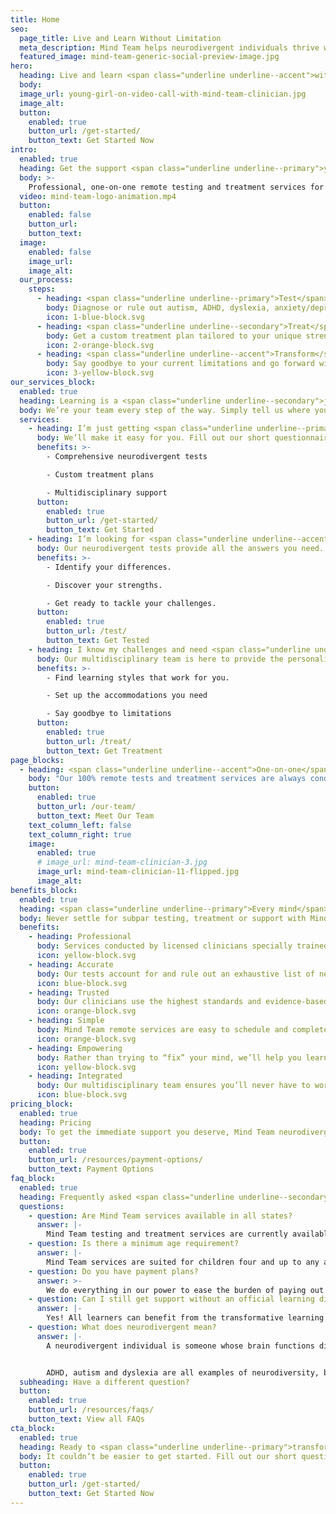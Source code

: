 ```yaml
---
title: Home
seo:
  page_title: Live and Learn Without Limitation
  meta_description: Mind Team helps neurodivergent individuals thrive with professional, remote testing and treatment for autism, ADHD, dyslexia and other conditions.
  featured_image: mind-team-generic-social-preview-image.jpg
hero:
  heading: Live and learn <span class="underline underline--accent">without limitation</span>.
  body:
  image_url: young-girl-on-video-call-with-mind-team-clinician.jpg
  image_alt:
  button:
    enabled: true
    button_url: /get-started/
    button_text: Get Started Now
intro:
  enabled: true
  heading: Get the support <span class="underline underline--primary">you deserve</span>.
  body: >-
    Professional, one-on-one remote testing and treatment services for children and adults with <strong>autism, ADHD, dyslexia</strong> and other <strong>neurodivergent conditions</strong>.
  video: mind-team-logo-animation.mp4
  button:
    enabled: false
    button_url:
    button_text:
  image:
    enabled: false
    image_url:
    image_alt:
  our_process:
    steps:
      - heading: <span class="underline underline--primary">Test</span>
        body: Diagnose or rule out autism, ADHD, dyslexia, anxiety/depression and other conditions and identify key neural differences, strengths and learning styles.
        icon: 1-blue-block.svg
      - heading: <span class="underline underline--secondary">Treat</span>
        body: Get a custom treatment plan tailored to your unique strengths, differences and needs with guidance and advocacy from our multidisciplinary team.
        icon: 2-orange-block.svg
      - heading: <span class="underline underline--accent">Transform</span>
        body: Say goodbye to your current limitations and go forward with the information, tools and resources you need to thrive.
        icon: 3-yellow-block.svg
our_services_block:
  enabled: true
  heading: Learning is a <span class="underline underline--secondary">journey</span>.
  body: We’re your team every step of the way. Simply tell us where you are and we’ll meet you there.
  services:
    - heading: I’m just getting <span class="underline underline--primary">started</span>.
      body: We’ll make it easy for you. Fill out our short questionnaire to get started.
      benefits: >-
        - Comprehensive neurodivergent tests

        - Custom treatment plans 

        - Multidisciplinary support
      button:
        enabled: true
        button_url: /get-started/
        button_text: Get Started
    - heading: I’m looking for <span class="underline underline--accent">answers</span>.
      body: Our neurodivergent tests provide all the answers you need.
      benefits: >-
        - Identify your differences.

        - Discover your strengths.

        - Get ready to tackle your challenges.
      button:
        enabled: true
        button_url: /test/
        button_text: Get Tested
    - heading: I know my challenges and need <span class="underline underline--secondary">support</span>.
      body: Our multidisciplinary team is here to provide the personalized neurodivergent support you deserve.
      benefits: >-
        - Find learning styles that work for you. 

        - Set up the accommodations you need

        - Say goodbye to limitations
      button:
        enabled: true
        button_url: /treat/
        button_text: Get Treatment
page_blocks:
  - heading: <span class="underline underline--accent">One-on-one</span> remote support.
    body: "Our 100% remote tests and treatment services are always conducted by licensed Mind Team clinicians specially chosen to fit your unique needs."
    button:
      enabled: true
      button_url: /our-team/
      button_text: Meet Our Team
    text_column_left: false
    text_column_right: true
    image:
      enabled: true
      # image_url: mind-team-clinician-3.jpg
      image_url: mind-team-clinician-11-flipped.jpg
      image_alt:
benefits_block:
  enabled: true
  heading: <span class="underline underline--primary">Every mind</span> deserves a team this good.
  body: Never settle for subpar testing, treatment or support with Mind Team’s superior benefits.
  benefits:
    - heading: Professional
      body: Services conducted by licensed clinicians specially trained to provide the expert evaluation, guidance and support you deserve.
      icon: yellow-block.svg
    - heading: Accurate
      body: Our tests account for and rule out an exhaustive list of neural differences and conditions to get the most accurate results and diagnoses.
      icon: blue-block.svg
    - heading: Trusted
      body: Our clinicians use the highest standards and evidence-based methods, trusted by state assistance programs, schools, educators, employers and doctors.
      icon: orange-block.svg
    - heading: Simple
      body: Mind Team remote services are easy to schedule and complete all from the comfort of your own home, no referral necessary.
      icon: orange-block.svg
    - heading: Empowering
      body: Rather than trying to “fix” your mind, we’ll help you learn to work with your unique abilities and differences and advocate to get you the accommodations you need to conquer your challenges and thrive.
      icon: yellow-block.svg
    - heading: Integrated
      body: Our multidisciplinary team ensures you’ll never have to worry about relaying information from one provider to another.
      icon: blue-block.svg
pricing_block:
  enabled: true
  heading: Pricing
  body: To get the immediate support you deserve, Mind Team neurodivergent services must be paid out of pocket. With transparent, all-inclusive pricing and no hidden fees, you can trust your investment will cover all the answers and support you need.
  button:
    enabled: true
    button_url: /resources/payment-options/
    button_text: Payment Options
faq_block:
  enabled: true
  heading: Frequently asked <span class="underline underline--secondary">questions</span>
  questions:
    - question: Are Mind Team services available in all states?
      answer: |-
        Mind Team testing and treatment services are currently available to individuals residing in the states highlighted in dark blue on this <a href="https://psypact.site-ym.com/page/psypactmap" target="_blank" rel="noopener noreferrer nofollower">coverage map</a>.
    - question: Is there a minimum age requirement?
      answer: |-
        Mind Team services are suited for children four and up to any age.
    - question: Do you have payment plans?
      answer: >-
        We do everything in our power to ease the burden of paying out of pocket for Mind Team learning assessments and treatment. View our <a href="/resources/payment-options/">payment options</a> to learn more.
    - question: Can I still get support without an official learning disorder diagnosis?
      answer: |-
        Yes! All learners can benefit from the transformative learning assessment and treatment services at Mind Team, with or without an official diagnosis.
    - question: What does neurodivergent mean?
      answer: |-
        A neurodivergent individual is someone whose brain functions differently from typical individuals. This can affect one’s attention span, decision making, problem solving and many other cognitive functions that affect learning and life in general.  


        ADHD, autism and dyslexia are all examples of neurodiversity, but it’s important to note not all neurodivergent individuals have a diagnosable learning disorder.
  subheading: Have a different question?
  button:
    enabled: true
    button_url: /resources/faqs/
    button_text: View all FAQs
cta_block:
  enabled: true
  heading: Ready to <span class="underline underline--primary">transform</span> your life?
  body: It couldn’t be easier to get started. Fill out our short questionnaire and we’ll handle the rest.
  button:
    enabled: true
    button_url: /get-started/
    button_text: Get Started Now
---
```

